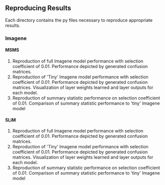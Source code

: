 ## Reproducing Results

Each directory contains the py files necessary to reproduce appropriate results.

### Imagene

#### MSMS
1. Reproduction of full Imagene model performance with selection coefficient of 0.01. 
Performance depicted by generated confusion matrices.
2. Reproduction of 'Tiny' Imagene model performance with selection coefficient of 0.01. 
Performance depicted by generated confusion matrices. Visualization of layer weights learned and layer outputs for
each model.
3. Reproduction of summary statistic performance on selection coefficient of 0.01. Comparison of summary statistic
performance to 'tiny' Imagene model

#### SLiM
1. Reproduction of full Imagene model performance with selection coefficient of 0.01. 
Performance depicted by generated confusion matrices.
2. Reproduction of 'Tiny' Imagene model performance with selection coefficient of 0.01. 
Performance depicted by generated confusion matrices. Visualization of layer weights learned and layer outputs for
each model.
3. Reproduction of summary statistic performance on selection coefficient of 0.01. Comparison of summary statistic
performance to 'tiny' Imagene model

